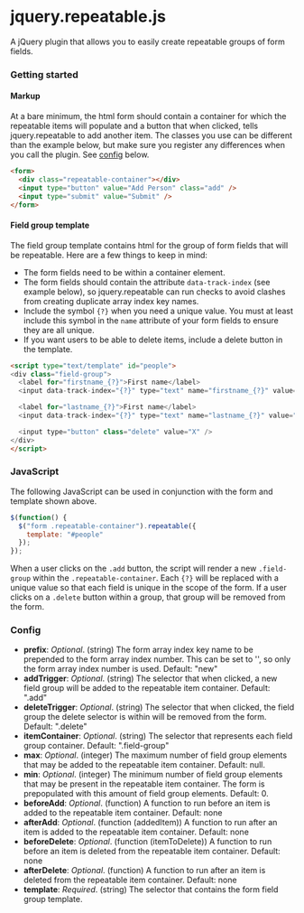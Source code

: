 # jquery.repeatable.js

A jQuery plugin that allows you to easily create repeatable groups of form fields.



### Getting started

#### Markup

At a bare minimum, the html form should contain a container for which the repeatable items will populate and a button that when clicked, tells jquery.repeatable to add another item. The classes you use can be different than the example below, but make sure you register any differences when you call the plugin. See [config](#config) below.

```html
<form>
  <div class="repeatable-container"></div>
  <input type="button" value="Add Person" class="add" />
  <input type="submit" value="Submit" />
</form>
```


#### Field group template

The field group template contains html for the group of form fields that will be repeatable. Here are a few things to keep in mind:

* The form fields need to be within a container element.
* The form fields should contain the attribute `data-track-index` (see example below), so jquery.repeatable can run checks to avoid clashes from creating duplicate array index key names.
* Include the symbol `{?}` when you need a unique value. You must at least include this symbol in the `name` attribute of your form fields to ensure they are all unique.
* If you want users to be able to delete items, include a delete button in the template.

```html
<script type="text/template" id="people">
<div class="field-group">
  <label for="firstname_{?}">First name</label>
  <input data-track-index="{?}" type="text" name="firstname_{?}" value="" id="firstname_{?}" />

  <label for="lastname_{?}">First name</label>
  <input data-track-index="{?}" type="text" name="lastname_{?}" value="" id="lastname_{?}" />

  <input type="button" class="delete" value="X" />
</div>
</script>
```


### JavaScript

The following JavaScript can be used in conjunction with the form and template shown above.

```javascript
$(function() {
  $("form .repeatable-container").repeatable({
    template: "#people"
  });
});
```
When a user clicks on the `.add` button, the script will render a new `.field-group` within the `.repeatable-container`. Each `{?}` will be replaced with a unique value so that each field is unique in the scope of the form. If a user clicks on a `.delete` button within a group, that group will be removed from the form.


<a name="config"></a>
### Config


* __prefix__: _Optional_. (string) The form array index key name to be prepended to the form array index number. This can be set to '', so only the form array index number is used. Default: "new"
* __addTrigger__: _Optional_. (string) The selector that when clicked, a new field group will be added to the repeatable item container. Default: ".add"
* __deleteTrigger__: _Optional_. (string) The selector that when clicked, the field group the delete selector is within will be removed from the form. Default: ".delete"
* __itemContainer__: _Optional_. (string) The selector that represents each field group container. Default: ".field-group"
* __max__: _Optional_. (integer) The maximum number of field group elements that may be added to the repeatable item container. Default: null.
* __min__: _Optional_. (integer) The minimum number of field group elements that may be present in the repeatable item container. The form is prepopulated with this amount of field group elements. Default: 0.
* __beforeAdd__: _Optional_. (function) A function to run before an item is added to the repeatable item container. Default: none
* __afterAdd__: _Optional_. (function (addedItem)) A function to run after an item is added to the repeatable item container. Default: none
* __beforeDelete__: _Optional_. (function (itemToDelete)) A function to run before an item is deleted from the repeatable item container. Default: none
* __afterDelete__: _Optional_. (function) A function to run after an item is deleted from the repeatable item container. Default: none
* __template__: _Required_. (string) The selector that contains the form field group template.
